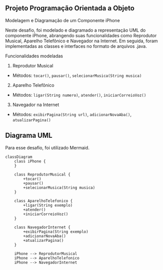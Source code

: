 ## Projeto Programação Orientada a Objeto

Modelagem e Diagramação de um Componente iPhone

Neste desafio, foi modelado e diagramado a representação UML do componente iPhone, abrangendo suas funcionalidades como Reprodutor Musical, Aparelho Telefônico e Navegador na Internet. Em seguida, foram implementadas as classes e interfaces no formato de arquivos .java.

Funcionalidades modeladas

1. Reprodutor Musical

- Métodos: `tocar()`, `pausar()`, `selecionarMusica(String musica)`

2. Aparelho Telefônico

- Métodos: `ligar(String numero)`, `atender()`, `iniciarCorreioVoz()`

3. Navegador na Internet

- Métodos: `exibirPagina(String url)`, `adicionarNovaAba()`, `atualizarPagina()`

## Diagrama UML

Para esse desafio, foi utilizado Mermaid.

```mermaid
classDiagram
    class iPhone {
    }

    class ReprodutorMusical {
        +tocar()
        +pausar()
        +selecionarMusica(String musica)
    }

    class AparelhoTelefonico {
        +ligar(String exemplo)
        +atender()
        +iniciarCorreioVoz()
    }

    class NavegadorInternet {
        +exibirPagina(String exemplo)
        +adicionarNovaAba()
        +atualizarPagina()
    }

    iPhone --> ReprodutorMusical
    iPhone --> AparelhoTelefonico
    iPhone --> NavegadorInternet
```
